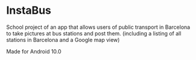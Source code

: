 # InstaBus


School project of an app that allows users of public transport in Barcelona to take pictures at bus stations and post them.
(including a listing of all stations in Barcelona and a Google map view)


Made for Android 10.0

